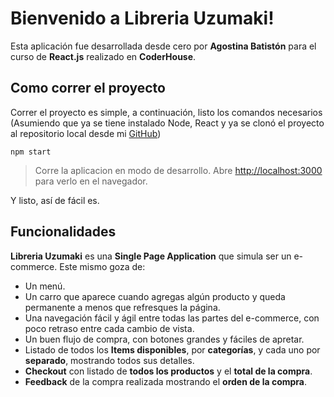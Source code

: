 # Bienvenido a Libreria Uzumaki!

Esta aplicación fue desarrollada desde cero por **Agostina Batistón** para el curso de **React.js** realizado en **CoderHouse**.


## Como correr el proyecto
Correr el proyecto es simple, a continuación, listo los comandos necesarios (Asumiendo que ya se tiene instalado Node, React y ya se clonó el proyecto al repositorio local desde mi [GitHub](https://github.com/AgostinaBatiston/reactJs))

    npm start
    

> Corre la aplicacion en modo de desarrollo. Abre
> [http://localhost:3000](http://localhost:3000/) para verlo en el
> navegador.

Y listo, así de fácil es.

## Funcionalidades

 **Libreria Uzumaki** es una **Single Page Application** que simula ser un e-commerce.
 Este mismo goza de:
 - Un menú.
 - Un carro que aparece cuando agregas algún producto y queda permanente a menos que refresques la página.
 - Una navegación fácil y ágil entre todas las partes del e-commerce, con poco retraso entre cada cambio de vista.
 - Un buen flujo de compra, con botones grandes y fáciles  de apretar.
 - Listado de todos los **Items disponibles**, por **categorías**, y cada uno por **separado**, mostrando todos sus detalles.
 - **Checkout** con listado de **todos los productos** y el **total de la compra**.
 - **Feedback** de la compra realizada mostrando el **orden de la compra**.
 
